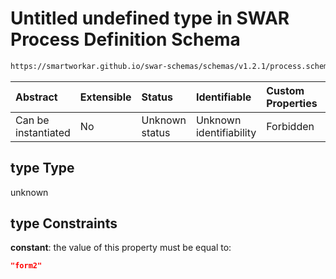 # Untitled undefined type in SWAR Process Definition Schema

```txt
https://smartworkar.github.io/swar-schemas/schemas/v1.2.1/process.schema.json#/properties/activities/additionalProperties/properties/instructions/additionalProperties/properties/implementation/oneOf/5/properties/type
```



| Abstract            | Extensible | Status         | Identifiable            | Custom Properties | Additional Properties | Access Restrictions | Defined In                                                                 |
| :------------------ | :--------- | :------------- | :---------------------- | :---------------- | :-------------------- | :------------------ | :------------------------------------------------------------------------- |
| Can be instantiated | No         | Unknown status | Unknown identifiability | Forbidden         | Allowed               | none                | [process.schema.json\*](../out/process.schema.json "open original schema") |

## type Type

unknown

## type Constraints

**constant**: the value of this property must be equal to:

```json
"form2"
```
